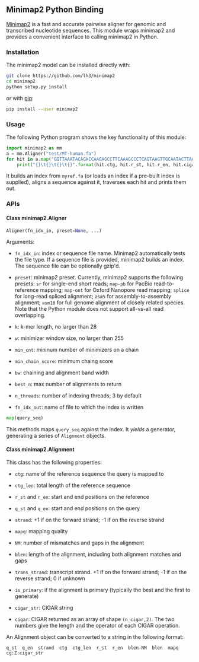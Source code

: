 ## Minimap2 Python Binding

[Minimap2][minimap2] is a fast and accurate pairwise aligner for genomic and
transcribed nucleotide sequences. This module wraps minimap2 and provides a
convenient interface to calling minimap2 in Python.

### Installation

The minimap2 model can be installed directly with:
```sh
git clone https://github.com/lh3/minimap2
cd minimap2
python setup.py install
```
or with [pip][pip]:
```sh
pip install --user minimap2
```

### Usage

The following Python program shows the key functionality of this module:
```python
import minimap2 as mm
a = mm.Aligner("test/MT-human.fa")
for hit in a.map("GGTTAAATACAGACCAAGAGCCTTCAAAGCCCTCAGTAAGTTGCAATACTTAATTTCTGT"):
	print("{}\t{}\t{}\t{}".format(hit.ctg, hit.r_st, hit.r_en, hit.cigar_str))
```
It builds an index from `myref.fa` (or loads an index if a pre-built index is
supplied), aligns a sequence against it, traverses each hit and prints them
out.

### APIs

#### Class minimap2.Aligner

```python
Aligner(fn_idx_in, preset=None, ...)
```
Arguments:

* `fn_idx_in`: index or sequence file name. Minimap2 automatically tests the
  file type. If a sequence file is provided, minimap2 builds an index. The
  sequence file can be optionally gzip'd.

* `preset`: minimap2 preset. Currently, minimap2 supports the following
  presets: `sr` for single-end short reads; `map-pb` for PacBio
  read-to-reference mapping; `map-ont` for Oxford Nanopore read mapping;
  `splice` for long-read spliced alignment; `asm5` for assembly-to-assembly
  alignment; `asm10` for full genome alignment of closely related species. Note
  that the Python module does not support all-vs-all read overlapping.

* `k`: k-mer length, no larger than 28

* `w`: minimizer window size, no larger than 255

* `min_cnt`: mininum number of minimizers on a chain

* `min_chain_score`: minimum chaing score

* `bw`: chaining and alignment band width

* `best_n`: max number of alignments to return

* `n_threads`: number of indexing threads; 3 by default

* `fn_idx_out`: name of file to which the index is written

```python
map(query_seq)
```
This methods maps `query_seq` against the index. It *yields* a generator,
generating a series of `Alignment` objects.

#### Class minimap2.Alignment

This class has the following properties:

* `ctg`: name of the reference sequence the query is mapped to

* `ctg_len`: total length of the reference sequence

* `r_st` and `r_en`: start and end positions on the reference

* `q_st` and `q_en`: start and end positions on the query

* `strand`: +1 if on the forward strand; -1 if on the reverse strand

* `mapq`: mapping quality

* `NM`: number of mismatches and gaps in the alignment

* `blen`: length of the alignment, including both alignment matches and gaps

* `trans_strand`: transcript strand. +1 if on the forward strand; -1 if on the
  reverse strand; 0 if unknown

* `is_primary`: if the alignment is primary (typically the best and the first
  to generate)

* `cigar_str`: CIGAR string

* `cigar`: CIGAR returned as an array of shape `(n_cigar,2)`. The two numbers
  give the length and the operator of each CIGAR operation.

An Alignment object can be converted to a string in the following format:
```
q_st  q_en  strand  ctg  ctg_len  r_st  r_en  blen-NM  blen  mapq  cg:Z:cigar_str
```



[minimap2]: https://github.com/lh3/minimap2
[pip]: https://pypi.python.org/pypi/pip
